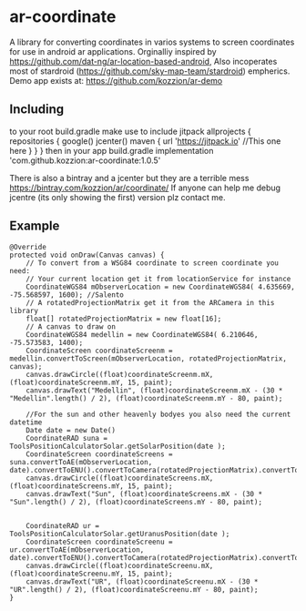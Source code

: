 # ar-coordinate
A library for converting coordinates in varios systems to screen coordinates for use in android ar applications. 
Orginalliy inspired by https://github.com/dat-ng/ar-location-based-android, 
Also incoperates most of stardroid (https://github.com/sky-map-team/stardroid) empherics.
Demo app exists at:
https://github.com/kozzion/ar-demo

## Including
to your root build.gradle make use to include jitpack
	allprojects {
		repositories {
			google()
			jcenter()
			maven {
				url 'https://jitpack.io' //This one here
			}
		}
	}
then in your app build.gradle
	implementation 'com.github.kozzion:ar-coordinate:1.0.5'

There is also a bintray and a jcenter but they are a terrible mess
https://bintray.com/kozzion/ar/coordinate/
If anyone can help me debug jcentre (its only showing the first) version plz contact me.

## Example

	@Override
	protected void onDraw(Canvas canvas) {
		// To convert from a WSG84 coordinate to screen coordinate you need:
		// Your current location get it from locationService for instance
		CoordinateWGS84 mObserverLocation = new CoordinateWGS84( 4.635669, -75.568597, 1600); //Salento
		// A rotatedProjectionMatrix get it from the ARCamera in this library
		float[] rotatedProjectionMatrix = new float[16];
		// A canvas to draw on
		CoordinateWGS84 medellin = new CoordinateWGS84( 6.210646, -75.573583, 1400);
		CoordinateScreen coordinateScreenm = medellin.convertToScreen(mObserverLocation, rotatedProjectionMatrix, canvas);
		canvas.drawCircle((float)coordinateScreenm.mX, (float)coordinateScreenm.mY, 15, paint);
		canvas.drawText("Medellin", (float)coordinateScreenm.mX - (30 * "Medellin".length() / 2), (float)coordinateScreenm.mY - 80, paint);

		//For the sun and other heavenly bodyes you also need the current datetime
		Date date = new Date()
		CoordinateRAD suna = ToolsPositionCalculatorSolar.getSolarPosition(date );
		CoordinateScreen coordinateScreens = suna.convertToAE(mObserverLocation, date).convertToENU().convertToCamera(rotatedProjectionMatrix).convertToScreen(canvas);
		canvas.drawCircle((float)coordinateScreens.mX, (float)coordinateScreens.mY, 15, paint);
		canvas.drawText("Sun", (float)coordinateScreens.mX - (30 * "Sun".length() / 2), (float)coordinateScreens.mY - 80, paint);


		CoordinateRAD ur = ToolsPositionCalculatorSolar.getUranusPosition(date );
		CoordinateScreen coordinateScreenu = ur.convertToAE(mObserverLocation, date).convertToENU().convertToCamera(rotatedProjectionMatrix).convertToScreen(canvas);
		canvas.drawCircle((float)coordinateScreenu.mX, (float)coordinateScreenu.mY, 15, paint);
		canvas.drawText("UR", (float)coordinateScreenu.mX - (30 * "UR".length() / 2), (float)coordinateScreenu.mY - 80, paint);
	}


